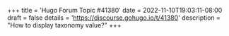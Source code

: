 +++
title = 'Hugo Forum Topic #41380'
date = 2022-11-10T19:03:11-08:00
draft = false
details = 'https://discourse.gohugo.io/t/41380'
description = "How to display taxonomy value?"
+++
